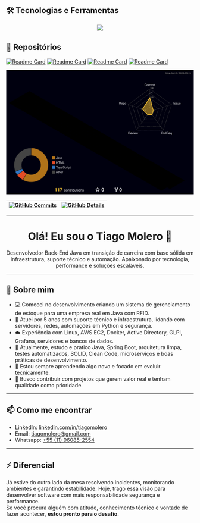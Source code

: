 
## 🛠️ Tecnologias e Ferramentas

 <p align="center">
  <a href="https://skillicons.dev">
    <img src="https://skillicons.dev/icons?i=java,spring,linux,python,docker,git,github,mysql,postgres,aws,azure,vscode,idea,grafana" />
  </a>
</p>

## 📍​ Repositórios

[![Readme Card](https://github-readme-stats.vercel.app/api/pin/?username=tiagomolero&repo=apirest-produtos)](https://github.com/tiagomolero/apirest-produtos)
[![Readme Card](https://github-readme-stats.vercel.app/api/pin/?username=tiagomolero&repo=html-api-tempo)](https://github.com/tiagomolero/html-api-tempo)
[![Readme Card](https://github-readme-stats.vercel.app/api/pin/?username=tiagomolero&repo=tarefas-ebac-Tiago-Molero)](https://github.com/tiagomolero/tarefas-ebac-Tiago-Molero)
[![Readme Card](https://github-readme-stats.vercel.app/api/pin/?username=tiagomolero&repo=spring-ai-angular)](https://github.com/tiagomolero/spring-ai-angular)

![Contribuições 3D](./profile-3d-contrib/profile-night-rainbow.svg)

 | [![GitHub Commits](http://github-profile-summary-cards.vercel.app/api/cards/productive-time?username=tiagomolero&theme=dracula&utcOffset=-3)](https://github.com/vn7n24fzkq/github-profile-summary-cards) | [![GitHub Details](http://github-profile-summary-cards.vercel.app/api/cards/profile-details?username=tiagomolero&theme=dracula)](https://github.com/vn7n24fzkq/github-profile-summary-cards) |  
 | ----------- | ----------- |

---

<h1 align="center">Olá! Eu sou o Tiago Molero 👋</h1>

<p align="center">
  Desenvolvedor Back-End Java em transição de carreira com base sólida em infraestrutura, suporte técnico e automação. Apaixonado por tecnologia, performance e soluções escaláveis.
</p>

---

## 🚀 Sobre mim

- 💻 Comecei no desenvolvimento criando um sistema de gerenciamento de estoque para uma empresa real em Java com RFID.
- 🔧 Atuei por 5 anos com suporte técnico e infraestrutura, lidando com servidores, redes, automações em Python e segurança.
- ☁️ Experiência com Linux, AWS EC2, Docker, Active Directory, GLPI, Grafana, servidores e bancos de dados.
- 🌱 Atualmente, estudo e pratico Java, Spring Boot, arquitetura limpa, testes automatizados, SOLID, Clean Code, microserviços e boas práticas de desenvolvimento.
- 🧠 Estou sempre aprendendo algo novo e focado em evoluir tecnicamente.
- 🤝 Busco contribuir com projetos que gerem valor real e tenham qualidade como prioridade.

---

## 📫 Como me encontrar

- LinkedIn: [linkedin.com/in/tiagomolero](https://linkedin.com/in/tiagomolero)
- Email: tiagomolero@gmail.com
- Whatsapp: [+55 (11) 96085-2554](https://wa.me/5511960852554)

---

## ⚡ Diferencial

Já estive do outro lado da mesa resolvendo incidentes, monitorando ambientes e garantindo estabilidade. Hoje, trago essa visão para desenvolver software com mais responsabilidade segurança e performance.  
Se você procura alguém com atitude, conhecimento técnico e vontade de fazer acontecer, **estou pronto para o desafio**.